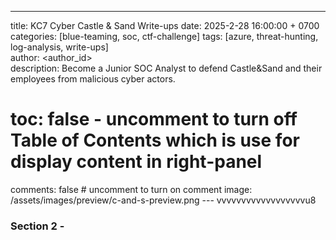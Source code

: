 ---
title: KC7 Cyber Castle & Sand Write-ups
date: 2025-2-28 16:00:00 + 0700
categories: [blue-teaming, soc, ctf-challenge]
tags: [azure, threat-hunting, log-analysis, write-ups]  
author: <author_id>   
description: Become a Junior SOC Analyst to defend Castle&Sand and their employees from malicious cyber actors.
# toc: false - uncomment to turn off Table of Contents which is use for display content in right-panel 
comments: false # uncomment to turn on comment 
image: /assets/images/preview/c-and-s-preview.png
--- vvvvvvvvvvvvvvvvvvu8


### Section 2 - 
